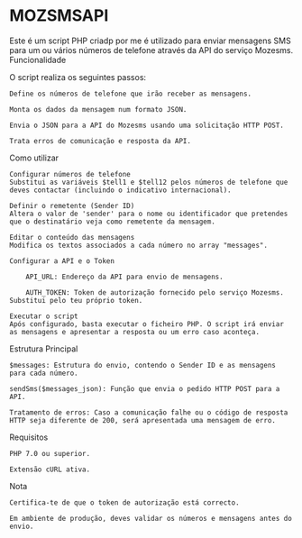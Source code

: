 # MOZSMSAPI
Este é  um script PHP criadp por me é utilizado para enviar mensagens SMS para um ou vários números de telefone através da API do serviço Mozesms.
Funcionalidade

O script realiza os seguintes passos:

    Define os números de telefone que irão receber as mensagens.

    Monta os dados da mensagem num formato JSON.

    Envia o JSON para a API do Mozesms usando uma solicitação HTTP POST.

    Trata erros de comunicação e resposta da API.

Como utilizar

    Configurar números de telefone
    Substitui as variáveis $tell1 e $tell12 pelos números de telefone que deves contactar (incluindo o indicativo internacional).

    Definir o remetente (Sender ID)
    Altera o valor de 'sender' para o nome ou identificador que pretendes que o destinatário veja como remetente da mensagem.

    Editar o conteúdo das mensagens
    Modifica os textos associados a cada número no array "messages".

    Configurar a API e o Token

        API_URL: Endereço da API para envio de mensagens.

        AUTH_TOKEN: Token de autorização fornecido pelo serviço Mozesms. Substitui pelo teu próprio token.

    Executar o script
    Após configurado, basta executar o ficheiro PHP. O script irá enviar as mensagens e apresentar a resposta ou um erro caso aconteça.

Estrutura Principal

    $messages: Estrutura do envio, contendo o Sender ID e as mensagens para cada número.

    sendSms($messages_json): Função que envia o pedido HTTP POST para a API.

    Tratamento de erros: Caso a comunicação falhe ou o código de resposta HTTP seja diferente de 200, será apresentada uma mensagem de erro.

Requisitos

    PHP 7.0 ou superior.

    Extensão cURL ativa.

Nota

    Certifica-te de que o token de autorização está correcto.

    Em ambiente de produção, deves validar os números e mensagens antes do envio.
